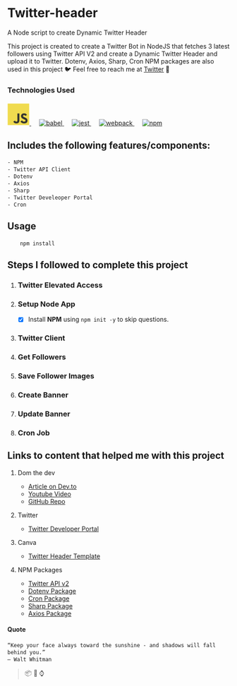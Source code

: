 # Twitter-header
A Node script to create Dynamic Twitter Header


<!-- ![This is an image](https://github.com/hmjatt/hmjatt.github.io/blob/master/images/battleship/Page-1%20updated.png) -->


This project is created to create a Twitter Bot in NodeJS that fetches 3 latest followers using Twitter API V2 and create a Dynamic Twitter Header and upload it to Twitter. Dotenv, Axios, Sharp, Cron NPM packages are also used in this project :bird: Feel free to reach me at [Twitter](https://twitter.com/hmjatt/) :robot:



### Technologies Used

<a href="https://developer.mozilla.org/en-US/docs/Web/JavaScript" target="_blank" rel="noreferrer"> <img src="https://raw.githubusercontent.com/devicons/devicon/master/icons/javascript/javascript-original.svg" alt="javascript" width="50" height="50"/> </a>  &emsp;   <a href="https://babeljs.io/" target="_blank" rel="noreferrer"> <img src="https://upload.wikimedia.org/wikipedia/commons/0/02/Babel_Logo.svg" alt="babel" width="50" height="50"/> </a>  &emsp;   <a href="https://jestjs.io/" target="_blank" rel="noreferrer"> <img src="https://jestjs.io/img/jest.png" alt="jest" width="50" height="50"/> </a>  &emsp;  <a href="https://webpack.js.org/" target="_blank" rel="noreferrer"> <img style="margin-top:40px;" src="https://raw.githubusercontent.com/webpack/media/master/logo/logo-on-dark-bg.svg" alt="webpack" width="120" height="70"/> </a>  &emsp;   <a href="https://www.npmjs.com/" target="_blank" rel="noreferrer"> <img style="margin-top:20px;" src="https://raw.githubusercontent.com/npm/logos/master/npm%20logo/npm-logo-red.svg" alt="npm" width="50" height="50"/> </a>


## Includes the following features/components:

	- NPM
	- Twitter API Client
	- Dotenv
	- Axios
	- Sharp
	- Twitter Develeoper Portal
	- Cron

## Usage

```
	npm install

```

	
## Steps I followed to complete this project

1. ### Twitter Elevated Access

2. ### Setup Node App
	- [x] Install **NPM** using `npm init -y` to skip questions.
3. ### Twitter Client

4. ### Get Followers

5. ### Save Follower Images

6. ### Create Banner

7. ### Update Banner

8. ### Cron Job



## Links to content that helped me with this project

1. Dom the dev
	- [Article on Dev.to](https://dev.to/dom_the_dev/build-an-automatically-updating-twitter-header-with-nodejs-and-twitter-api-2g2d)
	- [Youtube Video](https://www.youtube.com/watch?v=jl9OKxoqVcA)
	- [GitHub Repo](https://github.com/dom-the-dev/twitter-banner)

2. Twitter
	- [Twitter Developer Portal](https://developer.twitter.com/en/portal/dashboard)
	
3. Canva
	- [Twitter Header Template](https://www.canva.com/twitter/templates/headers/)

4. NPM Packages
	- [Twitter API v2](https://www.npmjs.com/package/twitter-api-v2)
	- [Dotenv Package](https://www.npmjs.com/package/dotenv)
	- [Cron Package](https://www.npmjs.com/package/cron)
	- [Sharp Package](https://www.npmjs.com/package/sharp)
	- [Axios Package](https://www.npmjs.com/package/axios)




#### Quote

    “Keep your face always toward the sunshine - and shadows will fall behind you.”
    — Walt Whitman
>  	
> :package: :yarn: :watch: